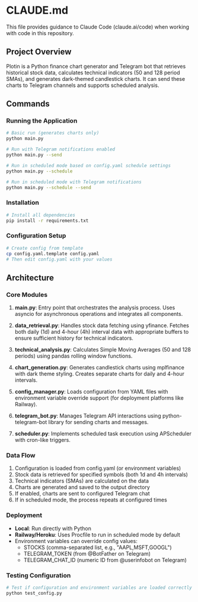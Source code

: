 # CLAUDE.md

This file provides guidance to Claude Code (claude.ai/code) when working with code in this repository.

## Project Overview

Plotin is a Python finance chart generator and Telegram bot that retrieves historical stock data, calculates technical indicators (50 and 128 period SMAs), and generates dark-themed candlestick charts. It can send these charts to Telegram channels and supports scheduled analysis.

## Commands

### Running the Application

```bash
# Basic run (generates charts only)
python main.py

# Run with Telegram notifications enabled
python main.py --send

# Run in scheduled mode based on config.yaml schedule settings
python main.py --schedule

# Run in scheduled mode with Telegram notifications
python main.py --schedule --send
```

### Installation

```bash
# Install all dependencies
pip install -r requirements.txt
```

### Configuration Setup

```bash
# Create config from template
cp config.yaml.template config.yaml
# Then edit config.yaml with your values
```

## Architecture

### Core Modules

1. **main.py**: Entry point that orchestrates the analysis process. Uses asyncio for asynchronous operations and integrates all components.

2. **data_retrieval.py**: Handles stock data fetching using yfinance. Fetches both daily (1d) and 4-hour (4h) interval data with appropriate buffers to ensure sufficient history for technical indicators.

3. **technical_analysis.py**: Calculates Simple Moving Averages (50 and 128 periods) using pandas rolling window functions.

4. **chart_generation.py**: Generates candlestick charts using mplfinance with dark theme styling. Creates separate charts for daily and 4-hour intervals.

5. **config_manager.py**: Loads configuration from YAML files with environment variable override support (for deployment platforms like Railway).

6. **telegram_bot.py**: Manages Telegram API interactions using python-telegram-bot library for sending charts and messages.

7. **scheduler.py**: Implements scheduled task execution using APScheduler with cron-like triggers.

### Data Flow

1. Configuration is loaded from config.yaml (or environment variables)
2. Stock data is retrieved for specified symbols (both 1d and 4h intervals)
3. Technical indicators (SMAs) are calculated on the data
4. Charts are generated and saved to the output directory
5. If enabled, charts are sent to configured Telegram chat
6. If in scheduled mode, the process repeats at configured times

### Deployment

- **Local**: Run directly with Python
- **Railway/Heroku**: Uses Procfile to run in scheduled mode by default
- Environment variables can override config values:
  - STOCKS (comma-separated list, e.g., "AAPL,MSFT,GOOGL")
  - TELEGRAM_TOKEN (from @BotFather on Telegram)
  - TELEGRAM_CHAT_ID (numeric ID from @userinfobot on Telegram)

### Testing Configuration

```bash
# Test if configuration and environment variables are loaded correctly
python test_config.py
```
